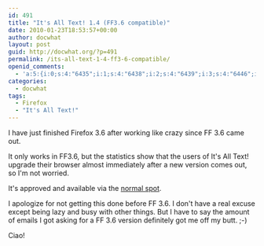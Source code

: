 ```yaml
---
id: 491
title: "It's All Text! 1.4 (FF3.6 compatible)"
date: 2010-01-23T18:53:57+00:00
author: docwhat
layout: post
guid: http://docwhat.org/?p=491
permalink: /its-all-text-1-4-ff3-6-compatible/
openid_comments:
  - 'a:5:{i:0;s:4:"6435";i:1;s:4:"6438";i:2;s:4:"6439";i:3;s:4:"6446";i:4;s:4:"6447";}'
categories:
  - docwhat
tags:
  - Firefox
  - "It's All Text!"
---
```

I have just finished Firefox 3.6 after working like crazy since FF 3.6 came out.

It only works in FF3.6, but the statistics show that the users of It's All Text! upgrade their browser almost immediately after a new version comes out, so I'm not worried.

It's approved and available via the [normal spot](https://addons.mozilla.org/en-US/firefox/addon/4125).

I apologize for not getting this done before FF 3.6. I don't have a real excuse except being lazy and busy with other things. But I have to say the amount of emails I got asking for a FF 3.6 version definitely got me off my butt. ;-)

Ciao!
